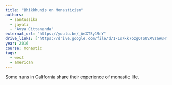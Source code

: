 ```yaml
---
title: "Bhikkhunis on Monasticism"
authors:
  - santussika
  - jayati
  - "Ayya Cittananda"
external_url: "https://youtu.be/_AeXTSy19nY"
drive_links: ["https://drive.google.com/file/d/1-1s7kk7ozgQTSUVXVzaAuHmmSbuagUUp/view?usp=drivesdk"]
year: 2016
course: monastic
tags:
  - west
  - american
---
```


Some nuns in California share their experience of monastic life.
